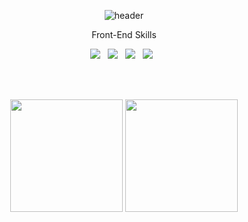 <div align="center">
  
  ![header](https://capsule-render.vercel.app/api?type=waving&text=jihwan160&fontColor=f7f5f5&fontSize=40&animation=fadeIn&fontAlignY=30&fontAlign=85&height=150&color=0:feac5e,50:c779d0,100:4bc0c8)


  <!-- 뱃지 사용방법 -->
  <!-- 뱃지 아이콘 사이트 -->
  <!--   <img src="https://img.shields.io/badge/{내용}-{배경 색깔}?style={스타일}&logo={로고이름}&logoColor={로고 색깔}"/> -->
  
 <p>
   Front-End Skills 
 </p> 
<p>
  <img src="https://img.shields.io/badge/HTML5-E34F26?style=flat&logo=html5&logoColor=white"/>&nbsp;&nbsp;
  <img src="https://img.shields.io/badge/CSS3-1572B6?style=flat&logo=css3&logoColor=white"/>&nbsp;&nbsp;
  <img src="https://img.shields.io/badge/JavaScript-gray?style=flat&logo=JavaScript&logoColor=F7DF1E"/>&nbsp;&nbsp;
  <img src="https://img.shields.io/badge/jQuery-0769AD?style=flat&logo=jQuery&logoColor=339933"/>&nbsp;&nbsp;
  
</p>
  <!--  
Back-End Skills
<img src="https://img.shields.io/badge/React-white?style=flat&logo=React&logoColor=61DAFB"/>
<p>
  <img src="https://img.shields.io/badge/Oracle-F80000?style=flat&logo=Oracle&logoColor=4479A1"/>&nbsp;&nbsp;
  <img src="https://img.shields.io/badge/JAVA-8F0000?style=flat&logo&logoColor=4479A1"/>
</p>

Tools
<p>
  <img src="https://img.shields.io/badge/Notion-ffffff?style=flat&logo=Notion&logoColor=black"/>&nbsp;&nbsp;
  <img src="https://img.shields.io/badge/GitHub-gray?style=flat&logo=GitHub&logoColor=black"/>&nbsp;&nbsp;
  <img src="https://img.shields.io/badge/Git-blue?style=flat&logo=Git&logoColor=F05032"/>&nbsp;&nbsp;
</p>
-->
<br>
<br>

<p>
  <img height=180 src="https://github-readme-stats.vercel.app/api?username=jihwan160&show_icons=true&theme=radical">
  <img height=180 src="https://github-readme-stats.vercel.app/api/top-langs/?username=jihwan160&layout=compact">
</p>
</div> 
